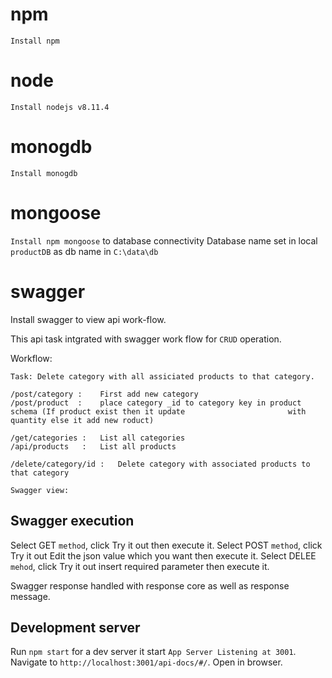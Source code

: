 # npm
`Install npm`

# node
`Install nodejs v8.11.4`

# monogdb
`Install monogdb`

# mongoose 
`Install npm mongoose` to database connectivity
Database name set in local `productDB` as db name in `C:\data\db`

# swagger
Install swagger to view api work-flow.

This api task intgrated with swagger work flow for `CRUD` operation.

Workflow:

    Task: Delete category with all assiciated products to that category.

    /post/category :    First add new category 
    /post/product  :    place category _id to category key in product schema (If product exist then it update                       with quantity else it add new roduct)

    /get/categories :   List all categories
    /api/products   :   List all products

    /delete/category/id :   Delete category with associated products to that category

    Swagger view:
## Swagger execution
Select GET `method`, click Try it out then execute it.
Select POST `method`, click Try it out Edit the json value which you want then execute it.
Select DELEE `mehod`, click Try it out insert required parameter then execute it.

Swagger response handled with response core as well as response message.
## Development server

Run `npm start` for a dev server it start `App Server Listening at 3001`. Navigate to `http://localhost:3001/api-docs/#/`. Open in browser.
